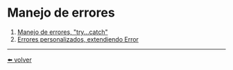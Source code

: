 # Manejo de errores

1.  [Manejo de errores, "try...catch"](https://github.com/VictorHugoAguilar/javascript-interview-questions-explained/blob/main/theory/error-handling/try-catch/readme.md)
2.  [Errores personalizados, extendiendo Error]()

---
[⬅️ volver](https://github.com/VictorHugoAguilar/javascript-interview-questions-explained/blob/main/theory/readme.md)
